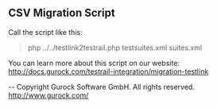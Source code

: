 CSV Migration Script
--------------------

Call the script like this:
> php ../../testlink2testrail.php testsuites.xml suites.xml

You can learn more about this script on our website:
http://docs.gurock.com/testrail-integration/migration-testlink

-- 
Copyright Gurock Software GmbH. All rights reserved.
http://www.gurock.com/
